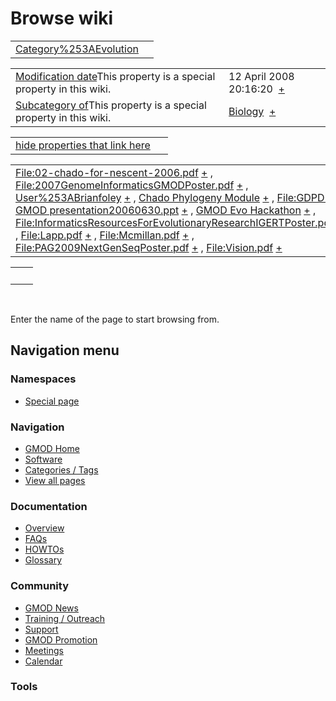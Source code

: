 



<span id="top"></span>




# <span dir="auto">Browse wiki</span>






|                                                                     |     |
|---------------------------------------------------------------------|-----|
| [Category%253AEvolution](/wiki/Category%253AEvolution "Category%253AEvolution") |     |

|  |  |
|----|----|
| <span class="smw-highlighter" data-type="1" state="inline" data-title="Property"><span class="smwbuiltin">[Modification date](/wiki/Property:Modification_date "Property:Modification date")</span><span class="smwttcontent">This property is a special property in this wiki.</span></span> | <span class="smwb-value">12 April 2008 20:16:20  <span class="smwsearch">[+](/wiki/Special%253ASearchByProperty/Modification-20date/12-20April-202008-2020:16:20 "Special%253ASearchByProperty/Modification-20date/12-20April-202008-2020:16:20")</span></span> |
| <span class="smw-highlighter" data-type="1" state="inline" data-title="Property"><span class="smwbuiltin">[Subcategory of](/wiki/Property:Subcategory_of "Property:Subcategory of")</span><span class="smwttcontent">This property is a special property in this wiki.</span></span> | <span class="smwb-value">[Biology](/wiki/Category%253ABiology "Category%253ABiology")  <span class="smwsearch">[+](/wiki/Special%253ASearchByProperty/Subcategory-20of/Biology "Special%253ASearchByProperty/Subcategory-20of/Biology")</span></span> |

<span id="smw_browse_incoming"></span>

|  |  |
|----|----|
| [hide properties that link here](/mediawiki/index.php?title=Special:Browse&offset=0&dir=out&article=Category%253AEvolution)  |  |

|  |  |
|----|----|
| <span class="smwb-ivalue">[File:02-chado-for-nescent-2006.pdf](https://raw.githubusercontent.com/GMOD/gmod.github.io/main/mediawiki/images/6/6b/02-chado-for-nescent-2006.pdf "File:02-chado-for-nescent-2006.pdf") <span class="smwbrowse">[+](/wiki/Special%253ABrowse/File:02-2Dchado-2Dfor-2Dnescent-2D2006.pdf "Special%253ABrowse/File:02-2Dchado-2Dfor-2Dnescent-2D2006.pdf")</span></span> , <span class="smwb-ivalue">[File:2007GenomeInformaticsGMODPoster.pdf](https://raw.githubusercontent.com/GMOD/gmod.github.io/main/mediawiki/images/2/28/2007GenomeInformaticsGMODPoster.pdf "File:2007GenomeInformaticsGMODPoster.pdf") <span class="smwbrowse">[+](/wiki/Special%253ABrowse/File:2007GenomeInformaticsGMODPoster.pdf "Special%253ABrowse/File:2007GenomeInformaticsGMODPoster.pdf")</span></span> , <span class="smwb-ivalue">[User%253ABrianfoley](/wiki/User%253ABrianfoley "User%253ABrianfoley") <span class="smwbrowse">[+](/wiki/Special%253ABrowse/User%253ABrianfoley "Special%253ABrowse/User%253ABrianfoley")</span></span> , <span class="smwb-ivalue">[Chado Phylogeny Module](/wiki/Chado_Phylogeny_Module "Chado Phylogeny Module") <span class="smwbrowse">[+](/wiki/Special%253ABrowse/Chado-20Phylogeny-20Module "Special%253ABrowse/Chado-20Phylogeny-20Module")</span></span> , <span class="smwb-ivalue">[File:GDPDM GMOD presentation20060630.ppt](https://raw.githubusercontent.com/GMOD/gmod.github.io/main/mediawiki/images/3/3f/GDPDM_GMOD_presentation20060630.ppt "File:GDPDM GMOD presentation20060630.ppt") <span class="smwbrowse">[+](/wiki/Special%253ABrowse/File:GDPDM-20GMOD-20presentation20060630.ppt "Special%253ABrowse/File:GDPDM-20GMOD-20presentation20060630.ppt")</span></span> , <span class="smwb-ivalue">[GMOD Evo Hackathon](/wiki/GMOD_Evo_Hackathon "GMOD Evo Hackathon") <span class="smwbrowse">[+](/wiki/Special%253ABrowse/GMOD-20Evo-20Hackathon "Special%253ABrowse/GMOD-20Evo-20Hackathon")</span></span> , <span class="smwb-ivalue">[File:InformaticsResourcesForEvolutionaryResearchIGERTPoster.pdf](https://raw.githubusercontent.com/GMOD/gmod.github.io/main/mediawiki/images/8/84/InformaticsResourcesForEvolutionaryResearchIGERTPoster.pdf "File:InformaticsResourcesForEvolutionaryResearchIGERTPoster.pdf") <span class="smwbrowse">[+](/wiki/Special%253ABrowse/File:InformaticsResourcesForEvolutionaryResearchIGERTPoster.pdf "Special%253ABrowse/File:InformaticsResourcesForEvolutionaryResearchIGERTPoster.pdf")</span></span> , <span class="smwb-ivalue">[File:Lapp.pdf](https://raw.githubusercontent.com/GMOD/gmod.github.io/main/mediawiki/images/0/0a/Lapp.pdf "File:Lapp.pdf") <span class="smwbrowse">[+](/wiki/Special%253ABrowse/File:Lapp.pdf "Special%253ABrowse/File:Lapp.pdf")</span></span> , <span class="smwb-ivalue">[File:Mcmillan.pdf](https://raw.githubusercontent.com/GMOD/gmod.github.io/main/mediawiki/images/6/6f/Mcmillan.pdf "File:Mcmillan.pdf") <span class="smwbrowse">[+](/wiki/Special%253ABrowse/File:Mcmillan.pdf "Special%253ABrowse/File:Mcmillan.pdf")</span></span> , <span class="smwb-ivalue">[File:PAG2009NextGenSeqPoster.pdf](https://raw.githubusercontent.com/GMOD/gmod.github.io/main/mediawiki/images/6/6a/PAG2009NextGenSeqPoster.pdf "File:PAG2009NextGenSeqPoster.pdf") <span class="smwbrowse">[+](/wiki/Special%253ABrowse/File:PAG2009NextGenSeqPoster.pdf "Special%253ABrowse/File:PAG2009NextGenSeqPoster.pdf")</span></span> , <span class="smwb-ivalue">[File:Vision.pdf](https://raw.githubusercontent.com/GMOD/gmod.github.io/main/mediawiki/images/b/bc/Vision.pdf "File:Vision.pdf") <span class="smwbrowse">[+](/wiki/Special%253ABrowse/File:Vision.pdf "Special%253ABrowse/File:Vision.pdf")</span></span> | [Categories](/wiki/Special%253ACategories "Special%253ACategories") |

|     |     |
|-----|-----|
|     |     |

 

Enter the name of the page to start browsing from.  








## Navigation menu



### Namespaces

- <span id="ca-nstab-special">[Special
  page](/wiki/Special%253ABrowse/Category%253AEvolution "This is a special page, you cannot edit the page itself")</span>






### Navigation



- <span id="n-GMOD-Home">[GMOD Home](/wiki/Main_Page)</span>
- <span id="n-Software">[Software](/wiki/GMOD_Components)</span>
- <span id="n-Categories-.2F-Tags">[Categories /
  Tags](/wiki/Categories)</span>
- <span id="n-View-all-pages">[View all
  pages](/wiki/Special:AllPages)</span>




### Documentation



- <span id="n-Overview">[Overview](/wiki/Overview)</span>
- <span id="n-FAQs">[FAQs](/wiki/Category%253AFAQ)</span>
- <span id="n-HOWTOs">[HOWTOs](/wiki/Category%253AHOWTO)</span>
- <span id="n-Glossary">[Glossary](/wiki/Glossary)</span>




### Community



- <span id="n-GMOD-News">[GMOD News](/wiki/GMOD_News)</span>
- <span id="n-Training-.2F-Outreach">[Training /
  Outreach](/wiki/Training_and_Outreach)</span>
- <span id="n-Support">[Support](/wiki/Support)</span>
- <span id="n-GMOD-Promotion">[GMOD
  Promotion](/wiki/GMOD_Promotion)</span>
- <span id="n-Meetings">[Meetings](/wiki/Meetings)</span>
- <span id="n-Calendar">[Calendar](/wiki/Calendar)</span>




### Tools












<!-- -->




